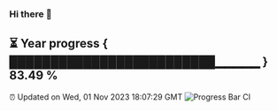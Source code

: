 ### Hi there 👋
⏳ Year progress { █████████████████████████▁▁▁▁▁ } 83.49 %
---
⏰ Updated on Wed, 01 Nov 2023 18:07:29 GMT
![Progress Bar CI](https://github.com/Moyi321/Moyi321/workflows/Progress%20Bar%20CI/badge.svg)
